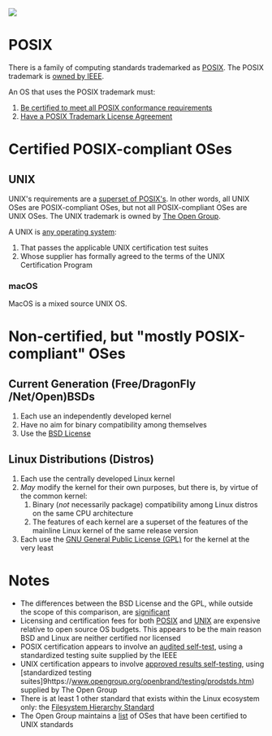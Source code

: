![](https://raw.githubusercontent.com/jdrch/Hardware/97c6fa9c202fbc4c46794186b77ec966eb329f94/UNIX%20Comparison.png)

# POSIX

There is a family of computing standards trademarked as [POSIX](https://en.wikipedia.org/wiki/POSIX). The POSIX trademark is [owned by IEEE](http://get.posixcertified.ieee.org/).

An OS that uses the POSIX trademark must:

1. [Be certified to meet all POSIX conformance requirements](http://get.posixcertified.ieee.org/certification_guide.html#Certification)
2. [Have a POSIX Trademark License Agreement](http://get.posixcertified.ieee.org/certification_guide.html#TheFirstStepTheTMLA)

# Certified POSIX-compliant OSes

## UNIX

UNIX's requirements are a [superset of POSIX's](https://unix.stackexchange.com/a/14369/166524). In other words, all UNIX OSes are POSIX-compliant OSes, but not all POSIX-compliant OSes are UNIX OSes. The UNIX trademark is owned by [The Open Group](https://www.opengroup.org/).

A UNIX is [any operating system](https://www.opengroup.org/membership/forums/platform/unix):

1. That passes the applicable UNIX certification test suites 
2. Whose supplier has formally agreed to the terms of the UNIX Certification Program

### macOS

MacOS is a mixed source UNIX OS.

# Non-certified, but "mostly POSIX-compliant" OSes

## Current Generation (Free/DragonFly /Net/Open)BSDs

1. Each use an independently developed kernel
2. Have no aim for binary compatibility among themselves
3. Use the [BSD License](https://en.wikipedia.org/wiki/BSD_licenses)

## Linux Distributions (Distros)

1. Each use the centrally developed Linux kernel
2. *May* modify the kernel for their own purposes, but there is, by virtue of the common kernel:
   1. Binary (*not* necessarily package) compatibility among Linux distros on the same CPU architecture
   2. The features of each kernel are a superset of the features of the mainline Linux kernel of the same release version
3. Each use the [GNU General Public License (GPL)](https://en.wikipedia.org/wiki/GNU_General_Public_License) for the kernel at the very least

# Notes

* The differences between the BSD License and the GPL, while outside the scope of this comparison, are [significant](https://fossbytes.com/open-sources-license-type/)
* Licensing and certification fees for both [POSIX](http://get.posixcertified.ieee.org/docs/posix-fee-schedule-1.3.PDF) and [UNIX](https://www.opengroup.org/openbrand/Brandfees.htm) are expensive relative to open source OS budgets. This appears to be the main reason BSD and Linux are neither certified nor licensed
* POSIX certification appears to involve an [audited self-test](http://get.posixcertified.ieee.org/certification_guide.html#Formal%20Testing), using a standardized testing suite supplied by the IEEE
* UNIX certification appears to involve [approved results self-testing](https://www.opengroup.org/openbrand/docs/faq.html#general21), using [standardized testing suites]9https://www.opengroup.org/openbrand/testing/prodstds.htm) supplied by The Open Group
* There is at least 1 other standard that exists within the Linux ecosystem only: the [Filesystem Hierarchy Standard](https://refspecs.linuxfoundation.org/fhs.shtml)
* The Open Group maintains a [list](https://www.opengroup.org/openbrand/register/) of OSes that have been certified to UNIX standards